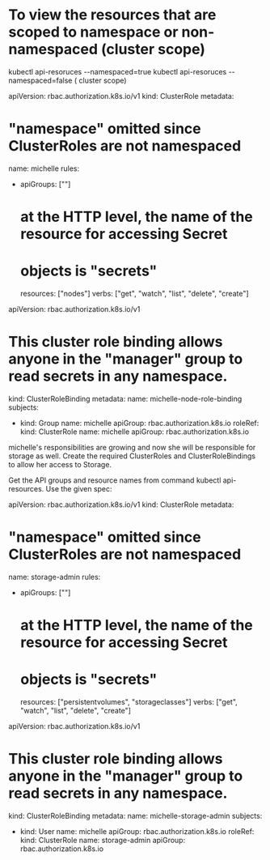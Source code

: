 # To view the resources that are scoped to namespace or non-namespaced (cluster scope)

kubectl api-resoruces --namespaced=true
kubectl api-resoruces --namespaced=false    ( cluster scope)




apiVersion: rbac.authorization.k8s.io/v1
kind: ClusterRole
metadata:
  # "namespace" omitted since ClusterRoles are not namespaced
  name: michelle
rules:
- apiGroups: [""]
  #
  # at the HTTP level, the name of the resource for accessing Secret
  # objects is "secrets"
  resources: ["nodes"]
  verbs: ["get", "watch", "list", "delete", "create"]


apiVersion: rbac.authorization.k8s.io/v1
# This cluster role binding allows anyone in the "manager" group to read secrets in any namespace.
kind: ClusterRoleBinding
metadata:
  name: michelle-node-role-binding
subjects:
- kind: Group
  name: michelle
  apiGroup: rbac.authorization.k8s.io
roleRef:
  kind: ClusterRole
  name: michelle
  apiGroup: rbac.authorization.k8s.io






michelle's responsibilities are growing and now she will be responsible for storage as well. Create the required ClusterRoles and ClusterRoleBindings to allow her access to Storage.


Get the API groups and resource names from command kubectl api-resources. Use the given spec:




apiVersion: rbac.authorization.k8s.io/v1
kind: ClusterRole
metadata:
  # "namespace" omitted since ClusterRoles are not namespaced
  name: storage-admin
rules:
- apiGroups: [""]
  #
  # at the HTTP level, the name of the resource for accessing Secret
  # objects is "secrets"
  resources: ["persistentvolumes", "storageclasses"]
  verbs: ["get", "watch", "list", "delete", "create"]

apiVersion: rbac.authorization.k8s.io/v1
# This cluster role binding allows anyone in the "manager" group to read secrets in any namespace.
kind: ClusterRoleBinding
metadata:
  name: michelle-storage-admin
subjects:
- kind: User
  name: michelle
  apiGroup: rbac.authorization.k8s.io
roleRef:
  kind: ClusterRole
  name: storage-admin
  apiGroup: rbac.authorization.k8s.io